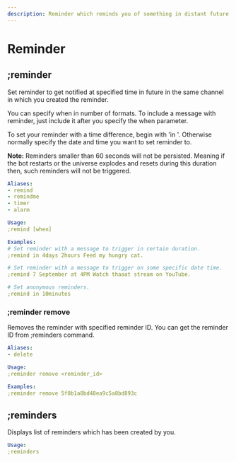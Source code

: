 ```yaml
---
description: Reminder which reminds you of something in distant future.
---
```


# Reminder

## ;reminder

Set reminder to get notified at specified time in future in the same channel in which you created the reminder.

You can specify when in number of formats. To include a message with reminder, just include it
after you specify the when parameter.

To set your reminder with a time difference, begin with 'in '. Otherwise normally specify the date
and time you want to set reminder to.

**Note:** Reminders smaller than 60 seconds will not be persisted. Meaning if the bot restarts or the universe
explodes and resets during this duration then, such reminders will not be triggered.

```yaml
Aliases:
- remind
- remindme
- timer
- alarm

Usage:
;remind [when]

Examples:
# Set reminder with a message to trigger in certain duration.
;remind in 4days 2hours Feed my hungry cat.

# Set reminder with a message to trigger on some specific date time.
;remind 7 September at 4PM Watch thaaat stream on YouTube.

# Set anonymous reminders.
;remind in 10minutes
```

### ;reminder remove

Removes the reminder with specified reminder ID. You can get the reminder ID from ;reminders command.

```yaml
Aliases:
- delete

Usage:
;reminder remove <reminder_id>

Examples:
;reminder remove 5f0b1a8bd48ea9c5a8bd893c
```

## ;reminders

Displays list of reminders which has been created by you.

```yaml
Usage:
;reminders
```
